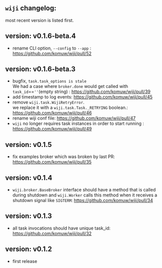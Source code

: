 ## `wiji` changelog:
most recent version is listed first.

## **version:** v0.1.6-beta.4
- rename CLI option, `--config` to `--app` : https://github.com/komuw/wiji/pull/52

## **version:** v0.1.6-beta.3
- bugfix, `task.task_options is stale`    
  We had a case where `broker.done` would get called with `task_id`==`''`(empty string) : https://github.com/komuw/wiji/pull/39
- add timestamp to log events: https://github.com/komuw/wiji/pull/45
- remove `wiji.task.WijiRetryError`.   
  we replace it with a `wiji.task.Task._RETRYING` boolean.: https://github.com/komuw/wiji/pull/46
- rename wiji conf file: https://github.com/komuw/wiji/pull/47
- `wiji` no longer requires task instances in order to start running : https://github.com/komuw/wiji/pull/49

## **version:** v0.1.5
- fix examples broker which was broken by last PR: https://github.com/komuw/wiji/pull/35

## **version:** v0.1.4
- `wiji.broker.BaseBroker` interface should have a method that is called during shutdown
  and `wiji.Worker` calls this method when it receives a shutdown signal like `SIGTERM`: https://github.com/komuw/wiji/pull/34

## **version:** v0.1.3
- all task invocations should have unique task_id: https://github.com/komuw/wiji/pull/32

## **version:** v0.1.2
- first release

